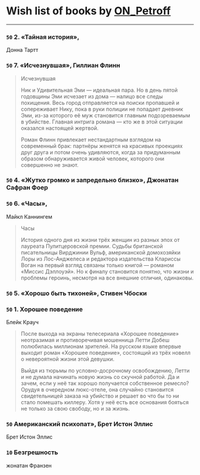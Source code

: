 # Wish list of books by [ON_Petroff](https://www.facebook.com/app_scoped_user_id/1079841742132777/)
---

### `50` 2. «Тайная история»,
Донна Тартт

### `50` 7. «Исчезнувшая», Гиллиан Флинн
> Исчезнувшая
> 
> Ник и Удивительная Эми — идеальная пара. Но в день пятой годовщины Эми исчезает из дома — налицо все следы похищения. Весь город отправляется на поиски пропавшей и сопереживает Нику, пока в руки полиции не попадает дневник Эми, из-за которого её муж становится главным подозреваемым в убийстве. Главная интрига романа — кто же в этой ситуации оказался настоящей жертвой.
> 
> Роман Флинн привлекает нестандартным взглядом на современный брак: партнёры женятся на красивых проекциях друг друга и потом очень удивляются, когда за придуманным образом обнаруживается живой человек, которого они совершенно не знают.

### `50` 4. «Жутко громко и запредельно близко», Джонатан Сафран Фоер

### `50` 6. «Часы»,
Майкл Каннингем
> Часы
> 
> История одного дня из жизни трёх женщин из разных эпох от лауреата Пулитцеровской премии. Судьбы британской писательницы Вирджинии Вульф, американской домохозяйки Лоры из Лос-Анджелеса и редактора издательства Клариссы Воган на первый взгляд связаны только книгой — романом «Миссис Дэллоуэй». Но к финалу становится понятно, что жизни и проблемы героинь, несмотря на все внешние отличия, одинаковы.

### `50` 5. «Хорошо быть тихоней», Стивен Чбоски

### `50` 1.  Хорошее поведение
Блейк Крауч
> После выхода на экраны телесериала «Хорошее поведение» неотразимая и противоречивая мошенница Летти Добеш полюбилась миллионам зрителей. На русском языке впервые выходит роман «Хорошее поведение», состоящий из трёх новелл о невероятной жизни этой девушки.
> 
> Выйдя из тюрьмы по условно-досрочному освобождению, Летти и не думала начинать новую жизнь со скучной работой. Да и зачем, если у неё так хорошо получается собственное ремесло? Орудуя в очередном люкс-отеле, она случайно становится свидетельницей заказа на убийство и решает во что бы то ни стало помешать киллеру. Хотя у неё есть все основания бояться не только за свою свободу, но и за жизнь.

### `50` Американский психопат», Брет Истон Эллис
Брет Истон Эллис

### `10` Безгрешность
жонатан Франзен

